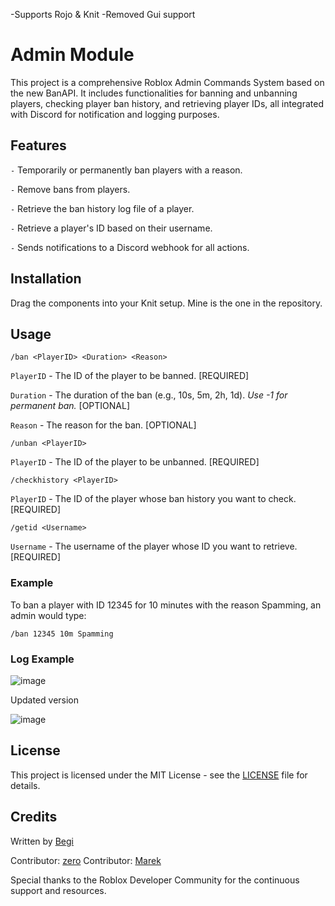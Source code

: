 -Supports Rojo & Knit
-Removed Gui support

# Admin Module
This project is a comprehensive Roblox Admin Commands System based on the new BanAPI. It includes functionalities for banning and unbanning players, checking player ban history, and retrieving player IDs, all integrated with Discord for notification and logging purposes.

## Features
`-` Temporarily or permanently ban players with a reason.

`-` Remove bans from players.

`-` Retrieve the ban history log file of a player.

`-` Retrieve a player's ID based on their username.

`-` Sends notifications to a Discord webhook for all actions.


## Installation
Drag the components into your Knit setup. Mine is the one in the repository.

## Usage

```
/ban <PlayerID> <Duration> <Reason>
```

`PlayerID` - The ID of the player to be banned.  [REQUIRED]

`Duration` - The duration of the ban (e.g., 10s, 5m, 2h, 1d). *Use -1 for permanent ban.*  [OPTIONAL]

`Reason` - The reason for the ban. [OPTIONAL]

```
/unban <PlayerID>
```

`PlayerID` - The ID of the player to be unbanned.  [REQUIRED]

```
/checkhistory <PlayerID>
```

`PlayerID` - The ID of the player whose ban history you want to check.  [REQUIRED]

```
/getid <Username>
```

`Username` - The username of the player whose ID you want to retrieve.  [REQUIRED]

### Example
To ban a player with ID 12345 for 10 minutes with the reason Spamming, an admin would type:
```
/ban 12345 10m Spamming
```

### Log Example

![image](https://github.com/user-attachments/assets/891f60c9-71f1-4df6-b5db-dce4a50a6613)

Updated version

![image](https://github.com/user-attachments/assets/69fe95fd-3808-4195-8628-95522067242b)


## License
This project is licensed under the MIT License - see the [LICENSE](https://github.com/beeeegi/AdminModule/blob/main/LICENSE) file for details.

## Credits
Written by [Begi](https://github.com/beeeegi)

Contributor: [zero](https://github.com/xd3d9)
Contributor: [Marek](https://github.com/MareksCode)

Special thanks to the Roblox Developer Community for the continuous support and resources.
